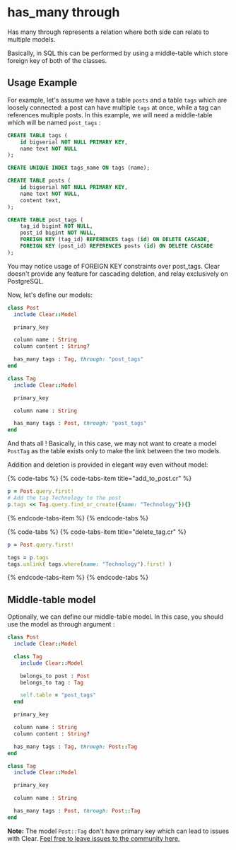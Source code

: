 # has\_many through

Has many through represents a relation where both side can relate to multiple models.

Basically, in SQL this can be performed by using a middle-table which store foreign key of both of the classes.

## Usage Example

For example, let's assume we have a table `posts` and a table `tags` which are loosely connected: a post can have multiple `tags` at once, while a tag can references multiple posts. In this example, we will need a middle-table which will be named `post_tags` :

```sql
CREATE TABLE tags (
    id bigserial NOT NULL PRIMARY KEY, 
    name text NOT NULL
);

CREATE UNIQUE INDEX tags_name ON tags (name);

CREATE TABLE posts (
    id bigserial NOT NULL PRIMARY KEY,
    name text NOT NULL,
    content text,
);

CREATE TABLE post_tags (
    tag_id bigint NOT NULL, 
    post_id bigint NOT NULL, 
    FOREIGN KEY (tag_id) REFERENCES tags (id) ON DELETE CASCADE, 
    FOREIGN KEY (post_id) REFERENCES posts (id) ON DELETE CASCADE
);
```

You may notice usage of FOREIGN KEY constraints over post\_tags. Clear doesn't provide any feature for cascading deletion, and relay exclusively on PostgreSQL.

Now, let's define our models:

```ruby
class Post
  include Clear::Model

  primary_key

  column name : String
  column content : String?

  has_many tags : Tag, through: "post_tags"
end

class Tag
  include Clear::Model

  primary_key

  column name : String

  has_many tags : Post, through: "post_tags"
end
```

And thats all ! Basically, in this case, we may not want to create a model `PostTag` as the table exists only to make the link between the two models.

Addition and deletion is provided in elegant way even without model:

{% code-tabs %}
{% code-tabs-item title="add\_to\_post.cr" %}
```ruby
p = Post.query.first!
# Add the tag Technology to the post
p.tags << Tag.query.find_or_create({name: "Technology"}){}
```
{% endcode-tabs-item %}
{% endcode-tabs %}

{% code-tabs %}
{% code-tabs-item title="delete\_tag.cr" %}
```ruby
p = Post.query.first!

tags = p.tags
tags.unlink( tags.where(name: "Technology").first! )
```
{% endcode-tabs-item %}
{% endcode-tabs %}

## Middle-table model

Optionally, we can define our middle-table model. In this case, you should use the model as through argument :

```ruby
class Post
  include Clear::Model

  class Tag
    include Clear::Model

    belongs_to post : Post
    belongs_to tag : Tag

    self.table = "post_tags"
  end

  primary_key

  column name : String
  column content : String?

  has_many tags : Tag, through: Post::Tag
end

class Tag
  include Clear::Model

  primary_key

  column name : String

  has_many tags : Post, through: Post::Tag
end
```

**Note:** The model `Post::Tag` don't have primary key which can lead to issues with Clear. [Feel free to leave issues to the community here.](https://github.com/anykeyh/clear/issues)

